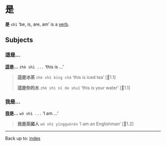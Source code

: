 # 是

**是** `shì` ‘be, is, are, am’ is a [verb](index.md).

## Subjects

### 這是...

**[這](../pronouns/這.md)是...** `zhè shì ...` ‘this is ...’

> **這是冰茶** `zhè shì bīng chá` ‘this is iced tea’ \[🦉1.1\]
>
> **這是你的水** `zhè shì nǐ de shuǐ` ‘this is your water’ \[🦉1.1\]

### 我是...

**[我](../pronouns/我.md)是...** `wǒ shì ...` ‘I am ...’

> **我是英國人** `wǒ shì yīngguórén` ‘I am an Englishman’ \[🦉1.2\]

----
Back up to: [index](../index.md)
